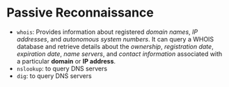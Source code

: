 # Passive Reconnaissance
 - `whois`: Provides information about registered *domain names*, *IP addresses*, and *autonomous system numbers*. It can query a WHOIS database and retrieve details about the *ownership*, *registration date*, *expiration date*, *name servers*, and *contact information* associated with a particular **domain** or **IP address**.
 - `nslookup`: to query DNS servers
 - `dig`: to query DNS servers
